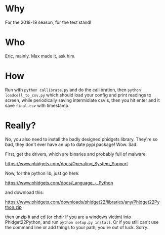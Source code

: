 
# Why

For the 2018-19 season, for the test stand!

# Who

Eric, mainly. Max made it, ask him.

# How

Run with `python callibrate.py` and do the callibration,
then `python loadcell_to_csv.py` which should load your config 
and print readings to screen, while periodically saving intermidiate csv's,
then you hit enter and it save `final.csv` with timestamp.

# Really?

No, you also need to install the badly designed phidgets library. They're so bad, 
they don't ever have an up to date pypi package! Wow. Sad.

First, get the drivers, which are binaries and probably full of malware:

<https://www.phidgets.com/docs/Operating_System_Support>


Now, for the python lib, just go here:

<https://www.phidgets.com/docs/Language_-_Python>

and download this:

<https://www.phidgets.com/downloads/phidget22/libraries/any/Phidget22Python.zip>

then unzip it and cd (or chdir if you are a windows victim) into Phidget22Python,
and run `python setup.py install`. Or if you still can't use the command line or 
add things to your path, you're out of luck. Sorry.
